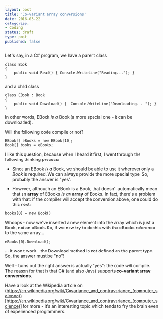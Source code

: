 ```yaml
---
layout: post
title: 'Co-variant array conversions'
date: 2016-03-22 
categories:
- Coding
status: draft
type: post
published: false
---
```


Let's say, in a C# program, we have a parent class

```
class Book
{
	public void Read() { Console.WriteLine("Reading..."); }
}
```

and a child class

```
class EBook : Book
{
    public void Download() {  Console.WriteLine("Downloading... "); }
}
```

<!-- more -->

In other words, EBook *is a* Book (a more special one - it can be downloaded).

Will the following code compile or not?

```
EBook[] eBooks = new EBook[10];
Book[] books = eBooks;  
```

I like this question, because when I heard it first, I went through the following thinking process:

* Since an EBook *is a* Book, we should be able to use it wherever only a *Book* is required. We can always provide the more special type. So, probably the answer is "yes".

* However, although an EBook is a Book, that doesn't automatically mean that an **array** of EBooks *is an* **array** of Books. In fact, there's a problem with that: if the compiler will accept the conversion above, one could do this next:

```
books[0] = new Book()
```

Whoops - now we've inserted a new element into the array which is just a Book, not an eBook. So, if we now try to do this with the eBooks reference to the same array...

```
eBooks[0].Download();
```

... it won't work - the Download method is not defined on the parent type. So, the answer must be "no"!

Well - turns out the right answer is actually "yes": the code *will* compile. The reason for that is that C# (and also Java) supports **co-variant array conversions**. 

Have a look at the Wikipedia article on (https://en.wikipedia.org/wiki/Covariance_and_contravariance_(computer_science))[https://en.wikipedia.org/wiki/Covariance_and_contravariance_(computer_science)] for more - it's an interesting topic which tends to fry the brain even of experienced programmers.
















